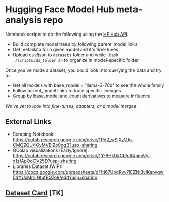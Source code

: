 
# Hugging Face Model Hub meta-analysis repo

Notebook scripts to do the following using the [HF Hub API](https://huggingface.co/docs/huggingface.js/en/hub/README):
- Build complete model trees by following parent_model links
- Get metadata for a given model and it's fine-tunes
- Upload csv/json to `datasets` folder and write ` bash ./scripts/ds_folder.sh` to organize in model-specific folder

Once you've made a dataset, you could look into querying the data and try to:

- Get all models with base_model = "llama-2-70b" to see the whole family
- Follow parent_model links to trace specific lineages
- Group by base_model and count derivatives to measure influence

*We've yet to look into fine-tunes, adapters, and model merges.*

## External Links
- Scraping Notebook: https://colab.research.google.com/drive/1Rg2_wSjXzVJq-CMQZQU4GyMVBlZo0og3?usp=sharing
- GColab visualizations (Early/Ignore): https://colab.research.google.com/drive/1Y-9HkUkCbAJf4njmVy-x1zfApOoOV25D?usp=sharing
- Libraries Dataset (WIP): https://docs.google.com/spreadsheets/d/1tI67UpqRyy7IEZNlBvIKanvqw5trYUxMnLNtufRQ7o8/edit?usp=sharing

## [Dataset Card](https://sites.research.google/datacardsplaybook/) [TK]
